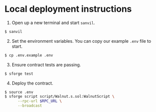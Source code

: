 # Local deployment instructions

1. Open up a new terminal and start `sanvil`.
```bash
$ sanvil
```

2. Set the environment variables. You can copy our example `.env` file to start.
```bash
$ cp .env.example .env
```

3. Ensure contract tests are passing.
```bash
$ sforge test
```

4. Deploy the contract.
```bash
$ source .env
$ sforge script script/Walnut.s.sol:WalnutScript \
      --rpc-url $RPC_URL \
      --broadcast
```
